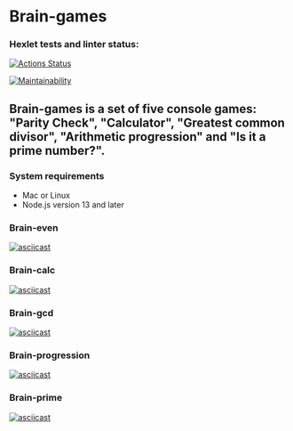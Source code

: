# Brain-games

### Hexlet tests and linter status:

[![Actions Status](https://github.com/OksanaS13/frontend-project-44/workflows/hexlet-check/badge.svg)](https://github.com/OksanaS13/frontend-project-44/actions)

[![Maintainability](https://api.codeclimate.com/v1/badges/eb45b21651f64b7a5137/maintainability)](https://codeclimate.com/github/OksanaS13/frontend-project-44/maintainability)

## Brain-games is a set of five console games: "Parity Check", "Calculator", "Greatest common divisor", "Arithmetic progression" and "Is it a prime number?".

### System requirements

- Mac or Linux
- Node.js version 13 and later

### Brain-even

[![asciicast](https://asciinema.org/a/qAp1ac1oWKT5kaBC4l1Sq04Xl.svg)](https://asciinema.org/a/qAp1ac1oWKT5kaBC4l1Sq04Xl)

### Brain-calc

[![asciicast](https://asciinema.org/a/XNbiiEeekGFTCSmw7BJ4A9eX0.svg)](https://asciinema.org/a/XNbiiEeekGFTCSmw7BJ4A9eX0)

### Brain-gcd

[![asciicast](https://asciinema.org/a/LusPaKN5PoXHPoarDQsLQaJpx.svg)](https://asciinema.org/a/LusPaKN5PoXHPoarDQsLQaJpx)

### Brain-progression

[![asciicast](https://asciinema.org/a/AzlGmy9bL42JeFLqXqGwuhCPB.svg)](https://asciinema.org/a/AzlGmy9bL42JeFLqXqGwuhCPB)

### Brain-prime

[![asciicast](https://asciinema.org/a/4KdTwkoXrexQLeVZmlQlwcMhy.svg)](https://asciinema.org/a/4KdTwkoXrexQLeVZmlQlwcMhy)
